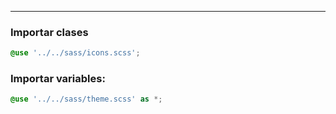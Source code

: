 
---
### Importar clases 
```scss
@use '../../sass/icons.scss';
```


### Importar variables: 
```scss
@use '../../sass/theme.scss' as *;
```
